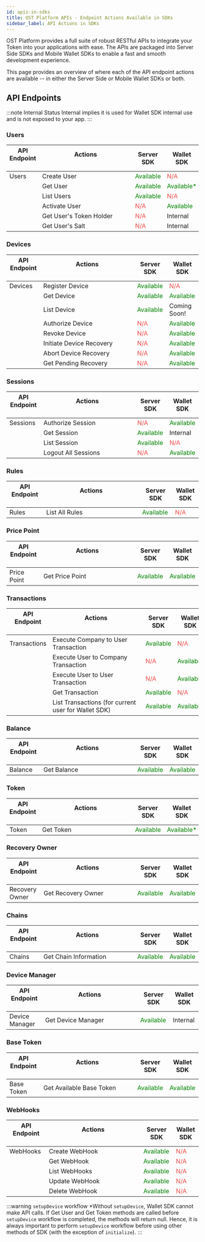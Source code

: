 ```yaml
---
id: apis-in-sdks
title: OST Platform APIs - Endpoint Actions Available in SDKs
sidebar_label: API Actions in SDKs
---
```


OST Platform provides a full suite of robust RESTful APIs to integrate your Token into your applications with ease. The APIs are packaged into Server Side SDKs and Mobile Wallet SDKs to enable a fast and smooth development experience.

This page provides an overview of where each of the API endpoint actions are available -- in either the Server Side or Mobile Wallet SDKs or both. 

## API Endpoints

:::note Internal Status
Internal implies it is used for Wallet SDK internal use and is not exposed to your app.
:::

### Users
| API Endpoint <span style="color:white">~~~~~</span> | Actions <span style="color:white">~~~~~~~~~~~~~~~~~~~~~~</span> | Server SDK | Wallet SDK |
|---|---|---|---|
| Users | Create User | <span style="color:green"> Available </span> | <span style="color:#eb4d4a">N/A</span> |
| | Get User | <span style="color:green"> Available </span> | <span style="color:green"> Available* </span> |
| | List Users | <span style="color:green"> Available </span> | <span style="color:#eb4d4a">N/A</span> |
| | Activate User | <span style="color:#eb4d4a">N/A</span> | <span style="color:green"> Available </span> |
| | Get User's Token Holder | <span style="color:#eb4d4a">N/A</span> | Internal |
| | Get User's Salt | <span style="color:#eb4d4a">N/A</span> | Internal |


### Devices
| API Endpoint <span style="color:white">~~~~~</span> | Actions <span style="color:white">~~~~~~~~~~~~~~~~~~~~~~</span> | Server SDK | Wallet SDK |
|---|---|---|---|
| Devices | Register Device | <span style="color:green"> Available </span> | <span style="color:#eb4d4a">N/A</span> |
| | Get Device | <span style="color:green"> Available </span> | <span style="color:green"> Available </span> |
| | List Device | <span style="color:green"> Available </span> | Coming Soon! |
| | Authorize Device | <span style="color:#eb4d4a">N/A</span> | <span style="color:green"> Available </span> |
| | Revoke Device | <span style="color:#eb4d4a">N/A</span> | <span style="color:green"> Available </span> |
| | Initiate Device Recovery | <span style="color:#eb4d4a">N/A</span> | <span style="color:green"> Available </span> |
| | Abort Device Recovery | <span style="color:#eb4d4a">N/A</span> | <span style="color:green"> Available </span> |
| | Get Pending Recovery | <span style="color:#eb4d4a">N/A</span> | <span style="color:green"> Available </span> |

### Sessions
| API Endpoint <span style="color:white">~~~~~</span> | Actions <span style="color:white">~~~~~~~~~~~~~~~~~~~~~~</span> | Server SDK | Wallet SDK |
|---|---|---|---|
| Sessions | Authorize Session | <span style="color:#eb4d4a">N/A</span> | <span style="color:green"> Available </span> |
| | Get Session | <span style="color:green"> Available </span> | Internal |
| | List Session | <span style="color:green"> Available </span> | <span style="color:#eb4d4a">N/A</span> |
| | Logout All Sessions | <span style="color:#eb4d4a">N/A</span> | <span style="color:green"> Available </span> |

### Rules
| API Endpoint <span style="color:white">~~~~~</span> | Actions <span style="color:white">~~~~~~~~~~~~~~~~~~~~~~</span> | Server SDK | Wallet SDK |
|---|---|---|---|
| Rules | List All Rules | <span style="color:green"> Available </span> | <span style="color:#eb4d4a">N/A</span> |

### Price Point
| API Endpoint <span style="color:white">~~~~~</span> | Actions <span style="color:white">~~~~~~~~~~~~~~~~~~~~~~</span> | Server SDK | Wallet SDK |
|---|---|---|---|
| Price Point | Get Price Point | <span style="color:green"> Available </span> | <span style="color:green"> Available </span> |

### Transactions
| API Endpoint <span style="color:white">~~~~~</span> | Actions <span style="color:white">~~~~~~~~~~~~~~~~~~~~~~</span> | Server SDK | Wallet SDK |
|---|---|---|---|
| Transactions | Execute Company to User Transaction | <span style="color:green"> Available </span> | <span style="color:#eb4d4a">N/A</span> |
| | Execute User to Company Transaction | <span style="color:#eb4d4a">N/A</span> | <span style="color:green"> Available </span> |
| | Execute User to User Transaction | <span style="color:#eb4d4a">N/A</span> | <span style="color:green"> Available </span> |
| | Get Transaction | <span style="color:green"> Available </span> | <span style="color:#eb4d4a">N/A</span> |
| | List Transactions (for current user for Wallet SDK) | <span style="color:green"> Available </span> | <span style="color:green"> Available </span> |

### Balance
| API Endpoint <span style="color:white">~~~~~</span> | Actions <span style="color:white">~~~~~~~~~~~~~~~~~~~~~~</span> | Server SDK | Wallet SDK |
|---|---|---|---|
| Balance | Get Balance | <span style="color:green"> Available </span> | <span style="color:green"> Available </span> |

### Token
| API Endpoint <span style="color:white">~~~~~</span> | Actions <span style="color:white">~~~~~~~~~~~~~~~~~~~~~~</span> | Server SDK | Wallet SDK |
|---|---|---|---|
| Token | Get Token | <span style="color:green"> Available </span> | <span style="color:green"> Available* </span> |

### Recovery Owner
| API Endpoint <span style="color:white">~~~~~</span> | Actions <span style="color:white">~~~~~~~~~~~~~~~~~~~~~~</span> | Server SDK | Wallet SDK |
|---|---|---|---|
| Recovery Owner | Get Recovery Owner | <span style="color:green"> Available </span> | <span style="color:green"> Available </span> |

### Chains
| API Endpoint <span style="color:white">~~~~~</span> | Actions <span style="color:white">~~~~~~~~~~~~~~~~~~~~~~</span> | Server SDK | Wallet SDK |
|---|---|---|---|
| Chains | Get Chain Information | <span style="color:green"> Available </span> | <span style="color:green"> Available </span> |

### Device Manager
| API Endpoint <span style="color:white">~~~~~</span> | Actions <span style="color:white">~~~~~~~~~~~~~~~~~~~~~~</span> | Server SDK | Wallet SDK |
|---|---|---|---|
| Device Manager | Get Device Manager | <span style="color:green"> Available </span> | Internal |

### Base Token
| API Endpoint <span style="color:white">~~~~~</span> | Actions <span style="color:white">~~~~~~~~~~~~~~~~~~~~~~</span> | Server SDK | Wallet SDK |
|---|---|---|---|
| Base Token | Get Available Base Token | <span style="color:green"> Available </span> | <span style="color:green"> Available </span> |

### WebHooks
| API Endpoint <span style="color:white">~~~~~</span> | Actions <span style="color:white">~~~~~~~~~~~~~~~~~~~~~~</span> | Server SDK | Wallet SDK |
|---|---|---|---|
| WebHooks | Create WebHook | <span style="color:green"> Available </span> | <span style="color:#eb4d4a">N/A</span> |
| | Get WebHook | <span style="color:green"> Available </span> | <span style="color:#eb4d4a">N/A</span> |
| | List WebHooks | <span style="color:green"> Available </span> | <span style="color:#eb4d4a">N/A</span> |
| | Update WebHook | <span style="color:green"> Available </span> | <span style="color:#eb4d4a">N/A</span> |
| | Delete WebHook | <span style="color:green"> Available </span> | <span style="color:#eb4d4a">N/A</span> |

:::warning `setupDevice` workflow
*Without `setupDevice`, Wallet SDK cannot make API calls. If Get User and Get Token methods are called before `setupDevice` workflow is completed, the methods will return null. Hence, it is always important to perform `setupDevice` workflow before using other methods of SDK (with the exception of `initialize`).
:::